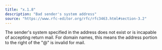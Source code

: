 ```yaml
---
title: "x.1.8"
description: "Bad sender's system address"
source: "https://www.rfc-editor.org/rfc/rfc3463.html#section-3.2"
---
```


The sender's system specified in the address does not exist or is incapable of accepting return mail.
For domain names, this means the address portion to the right of the "@" is invalid for mail.
